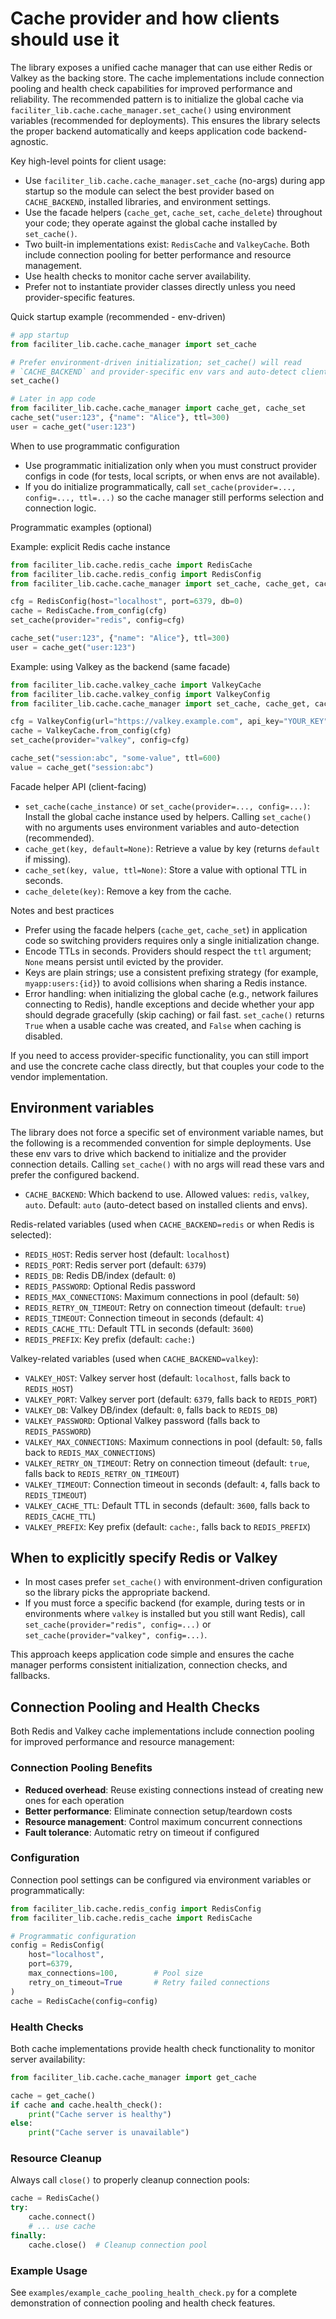  # Cache provider and how clients should use it

 The library exposes a unified cache manager that can use either Redis or Valkey as the backing store. The cache implementations include connection pooling and health check capabilities for improved performance and reliability. The recommended pattern is to initialize the global cache via `faciliter_lib.cache.cache_manager.set_cache()` using environment variables (recommended for deployments). This ensures the library selects the proper backend automatically and keeps application code backend-agnostic.

 Key high-level points for client usage:
 - Use `faciliter_lib.cache.cache_manager.set_cache` (no-args) during app startup so the module can select the best provider based on `CACHE_BACKEND`, installed libraries, and environment settings.
 - Use the facade helpers (`cache_get`, `cache_set`, `cache_delete`) throughout your code; they operate against the global cache installed by `set_cache()`.
 - Two built-in implementations exist: `RedisCache` and `ValkeyCache`. Both include connection pooling for better performance and resource management.
 - Use health checks to monitor cache server availability.
 - Prefer not to instantiate provider classes directly unless you need provider-specific features.

 Quick startup example (recommended - env-driven)

 ```python
 # app startup
 from faciliter_lib.cache.cache_manager import set_cache

 # Prefer environment-driven initialization; set_cache() will read
 # `CACHE_BACKEND` and provider-specific env vars and auto-detect clients.
 set_cache()

 # Later in app code
 from faciliter_lib.cache.cache_manager import cache_get, cache_set
 cache_set("user:123", {"name": "Alice"}, ttl=300)
 user = cache_get("user:123")
 ```

 When to use programmatic configuration

 - Use programmatic initialization only when you must construct provider configs in code (for tests, local scripts, or when envs are not available).
 - If you do initialize programmatically, call `set_cache(provider=..., config=..., ttl=...)` so the cache manager still performs selection and connection logic.

 Programmatic examples (optional)

 Example: explicit Redis cache instance

 ```python
 from faciliter_lib.cache.redis_cache import RedisCache
 from faciliter_lib.cache.redis_config import RedisConfig
 from faciliter_lib.cache.cache_manager import set_cache, cache_get, cache_set

 cfg = RedisConfig(host="localhost", port=6379, db=0)
 cache = RedisCache.from_config(cfg)
 set_cache(provider="redis", config=cfg)

 cache_set("user:123", {"name": "Alice"}, ttl=300)
 user = cache_get("user:123")
 ```

 Example: using Valkey as the backend (same facade)

 ```python
 from faciliter_lib.cache.valkey_cache import ValkeyCache
 from faciliter_lib.cache.valkey_config import ValkeyConfig
 from faciliter_lib.cache.cache_manager import set_cache, cache_get, cache_set

 cfg = ValkeyConfig(url="https://valkey.example.com", api_key="YOUR_KEY")
 cache = ValkeyCache.from_config(cfg)
 set_cache(provider="valkey", config=cfg)

 cache_set("session:abc", "some-value", ttl=600)
 value = cache_get("session:abc")
 ```

 Facade helper API (client-facing)

 - `set_cache(cache_instance)` or `set_cache(provider=..., config=...)`: Install the global cache instance used by helpers. Calling `set_cache()` with no arguments uses environment variables and auto-detection (recommended).
 - `cache_get(key, default=None)`: Retrieve a value by key (returns `default` if missing).
 - `cache_set(key, value, ttl=None)`: Store a value with optional TTL in seconds.
 - `cache_delete(key)`: Remove a key from the cache.

 Notes and best practices

 - Prefer using the facade helpers (`cache_get`, `cache_set`) in application code so switching providers requires only a single initialization change.
 - Encode TTLs in seconds. Providers should respect the `ttl` argument; `None` means persist until evicted by the provider.
 - Keys are plain strings; use a consistent prefixing strategy (for example, `myapp:users:{id}`) to avoid collisions when sharing a Redis instance.
 - Error handling: when initializing the global cache (e.g., network failures connecting to Redis), handle exceptions and decide whether your app should degrade gracefully (skip caching) or fail fast. `set_cache()` returns `True` when a usable cache was created, and `False` when caching is disabled.

 If you need to access provider-specific functionality, you can still import and use the concrete cache class directly, but that couples your code to the vendor implementation.

 ## Environment variables

 The library does not force a specific set of environment variable names, but the following is a recommended convention for simple deployments. Use these env vars to drive which backend to initialize and the provider connection details. Calling `set_cache()` with no args will read these vars and prefer the configured backend.

 - `CACHE_BACKEND`: Which backend to use. Allowed values: `redis`, `valkey`, `auto`. Default: `auto` (auto-detect based on installed clients and envs).

 Redis-related variables (used when `CACHE_BACKEND=redis` or when Redis is selected):

 - `REDIS_HOST`: Redis server host (default: `localhost`)
 - `REDIS_PORT`: Redis server port (default: `6379`)
 - `REDIS_DB`: Redis DB/index (default: `0`)
 - `REDIS_PASSWORD`: Optional Redis password
 - `REDIS_MAX_CONNECTIONS`: Maximum connections in pool (default: `50`)
 - `REDIS_RETRY_ON_TIMEOUT`: Retry on connection timeout (default: `true`)
 - `REDIS_TIMEOUT`: Connection timeout in seconds (default: `4`)
 - `REDIS_CACHE_TTL`: Default TTL in seconds (default: `3600`)
 - `REDIS_PREFIX`: Key prefix (default: `cache:`)

 Valkey-related variables (used when `CACHE_BACKEND=valkey`):

 - `VALKEY_HOST`: Valkey server host (default: `localhost`, falls back to `REDIS_HOST`)
 - `VALKEY_PORT`: Valkey server port (default: `6379`, falls back to `REDIS_PORT`)
 - `VALKEY_DB`: Valkey DB/index (default: `0`, falls back to `REDIS_DB`)
 - `VALKEY_PASSWORD`: Optional Valkey password (falls back to `REDIS_PASSWORD`)
 - `VALKEY_MAX_CONNECTIONS`: Maximum connections in pool (default: `50`, falls back to `REDIS_MAX_CONNECTIONS`)
 - `VALKEY_RETRY_ON_TIMEOUT`: Retry on connection timeout (default: `true`, falls back to `REDIS_RETRY_ON_TIMEOUT`)
 - `VALKEY_TIMEOUT`: Connection timeout in seconds (default: `4`, falls back to `REDIS_TIMEOUT`)
 - `VALKEY_CACHE_TTL`: Default TTL in seconds (default: `3600`, falls back to `REDIS_CACHE_TTL`)
 - `VALKEY_PREFIX`: Key prefix (default: `cache:`, falls back to `REDIS_PREFIX`)

 ## When to explicitly specify Redis or Valkey

 - In most cases prefer `set_cache()` with environment-driven configuration so the library picks the appropriate backend.
 - If you must force a specific backend (for example, during tests or in environments where `valkey` is installed but you still want Redis), call `set_cache(provider="redis", config=...)` or `set_cache(provider="valkey", config=...)`.

 This approach keeps application code simple and ensures the cache manager performs consistent initialization, connection checks, and fallbacks.

 ## Connection Pooling and Health Checks

 Both Redis and Valkey cache implementations include connection pooling for improved performance and resource management:

 ### Connection Pooling Benefits
 - **Reduced overhead**: Reuse existing connections instead of creating new ones for each operation
 - **Better performance**: Eliminate connection setup/teardown costs  
 - **Resource management**: Control maximum concurrent connections
 - **Fault tolerance**: Automatic retry on timeout if configured

 ### Configuration
 Connection pool settings can be configured via environment variables or programmatically:

 ```python
 from faciliter_lib.cache.redis_config import RedisConfig
 from faciliter_lib.cache.redis_cache import RedisCache

 # Programmatic configuration
 config = RedisConfig(
     host="localhost",
     port=6379,
     max_connections=100,        # Pool size
     retry_on_timeout=True       # Retry failed connections
 )
 cache = RedisCache(config=config)
 ```

 ### Health Checks
 Both cache implementations provide health check functionality to monitor server availability:

 ```python
 from faciliter_lib.cache.cache_manager import get_cache

 cache = get_cache()
 if cache and cache.health_check():
     print("Cache server is healthy")
 else:
     print("Cache server is unavailable")
 ```

 ### Resource Cleanup
 Always call `close()` to properly cleanup connection pools:

 ```python
 cache = RedisCache()
 try:
     cache.connect()
     # ... use cache
 finally:
     cache.close()  # Cleanup connection pool
 ```

 ### Example Usage
 See `examples/example_cache_pooling_health_check.py` for a complete demonstration of connection pooling and health check features.

